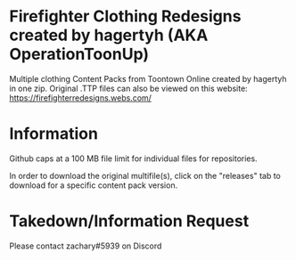 # Firefighter Clothing Redesigns created by hagertyh (AKA OperationToonUp)

Multiple clothing Content Packs from Toontown Online created by hagertyh in one zip. Original .TTP files can also be viewed on this website: https://firefighterredesigns.webs.com/

# Information

Github caps at a 100 MB file limit for individual files for repositories.

In order to download the original multifile(s), click on the "releases" tab to download for a specific content pack version.


# Takedown/Information Request
Please contact zachary#5939 on Discord
